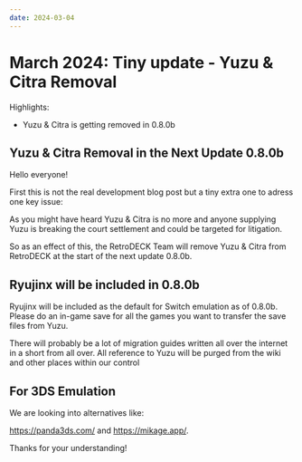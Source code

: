 ```yaml
---
date: 2024-03-04
---
```


# March 2024: Tiny update - Yuzu & Citra Removal

Highlights:

- Yuzu & Citra is getting removed in 0.8.0b


<!-- more -->

## Yuzu & Citra Removal in the Next Update 0.8.0b

Hello everyone!

First this is not the real development blog post but a tiny extra one to adress one key issue:

As you might have heard Yuzu & Citra is no more and anyone supplying Yuzu is breaking the court settlement and could be targeted for litigation.

So as an effect of this, the RetroDECK Team will remove Yuzu & Citra from RetroDECK at the start of the next update 0.8.0b.

## Ryujinx will be included  in 0.8.0b

Ryujinx will be included as the default for Switch emulation as of 0.8.0b.
Please do an in-game save for all the games you want to transfer the save files from Yuzu.

There will probably be a lot of migration guides written all over the internet in a short from all over.
All reference to Yuzu will be purged from the wiki and other places within our control

## For 3DS Emulation

We are looking into alternatives like:

https://panda3ds.com/ and https://mikage.app/.

Thanks for your understanding!
